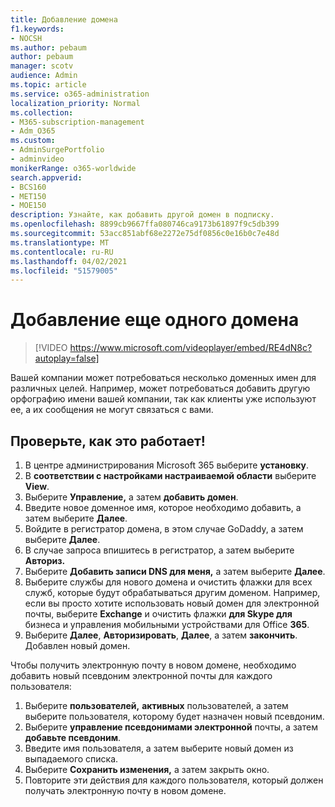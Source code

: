 ```yaml
---
title: Добавление домена
f1.keywords:
- NOCSH
ms.author: pebaum
author: pebaum
manager: scotv
audience: Admin
ms.topic: article
ms.service: o365-administration
localization_priority: Normal
ms.collection:
- M365-subscription-management
- Adm_O365
ms.custom:
- AdminSurgePortfolio
- adminvideo
monikerRange: o365-worldwide
search.appverid:
- BCS160
- MET150
- MOE150
description: Узнайте, как добавить другой домен в подписку.
ms.openlocfilehash: 8899cb9667ffa080746ca9173b61897f9c5db399
ms.sourcegitcommit: 53acc851abf68e2272e75df0856c0e16b0c7e48d
ms.translationtype: MT
ms.contentlocale: ru-RU
ms.lasthandoff: 04/02/2021
ms.locfileid: "51579005"
---
```

# <a name="add-another-domain"></a>Добавление еще одного домена

> [!VIDEO https://www.microsoft.com/videoplayer/embed/RE4dN8c?autoplay=false]

Вашей компании может потребоваться несколько доменных имен для различных целей. Например, может потребоваться добавить другую орфографию имени вашей компании, так как клиенты уже используют ее, а их сообщения не могут связаться с вами.

## <a name="try-it"></a>Проверьте, как это работает!

1. В центре администрирования Microsoft 365 выберите **установку**.
1. В **соответствии с настройками настраиваемой области** выберите **View**.
1. Выберите **Управление,** а затем **добавить домен**.
1. Введите новое доменное имя, которое необходимо добавить, а затем выберите **Далее**.
1. Войдите в регистратор домена, в этом случае GoDaddy, а затем выберите **Далее**.
1. В случае запроса впишитесь в регистратор, а затем выберите **Авториз.**
1. Выберите **Добавить записи DNS для меня,** а затем выберите **Далее**.
1. Выберите службы для нового домена и очистить флажки для всех служб, которые будут обрабатываться другим доменом. Например, если вы просто хотите использовать новый домен для электронной почты, выберите **Exchange** и очистить флажки **для Skype для** бизнеса и управления мобильными устройствами для Office **365**.
1. Выберите **Далее**, **Авторизировать**, **Далее**, а затем **закончить**. Добавлен новый домен.

Чтобы получить электронную почту в новом домене, необходимо добавить новый псевдоним электронной почты для каждого пользователя:

1. Выберите **пользователей,** **активных** пользователей, а затем выберите пользователя, которому будет назначен новый псевдоним.
1. Выберите **управление псевдонимами электронной** почты, а затем **добавьте псевдоним**.
1. Введите имя пользователя, а затем выберите новый домен из выпадаемого списка.
1. Выберите **Сохранить изменения,** а затем закрыть окно.
1. Повторите эти действия для каждого пользователя, который должен получать электронную почту в новом домене.